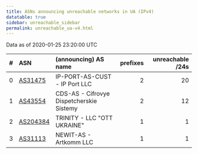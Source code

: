 ```yaml
---
title: ASNs announcing unreachable networks in UA (IPv4)
datatable: true
sidebar: unreachable_sidebar
permalink: unreachable_ua-v4.html
---
```


Data as of 2020-01-25 23:20:00 UTC


<div class="datatable-begin"></div>

|   # | ASN                                      | (announcing) AS name                     |   prefixes |   unreachable /24s |
|----:|:-----------------------------------------|:-----------------------------------------|-----------:|-------------------:|
|   0 | [AS31475](unreachable_AS31475-v4.html)   | IP-PORT-AS-CUST - IP Port LLC            |          2 |                 20 |
|   1 | [AS43554](unreachable_AS43554-v4.html)   | CDS-AS - Cifrovye Dispetcherskie Sistemy |          2 |                 12 |
|   2 | [AS204384](unreachable_AS204384-v4.html) | TRINITY - LLC "OTT UKRAINE"              |          1 |                  1 |
|   3 | [AS31113](unreachable_AS31113-v4.html)   | NEWIT-AS - Artkomm LLC                   |          1 |                  1 |

<div class="datatable-end"></div>